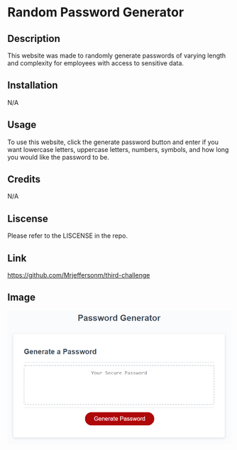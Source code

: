 # Random Password Generator

## Description

This website was made to randomly generate passwords of varying length and complexity for employees with access to sensitive data.

## Installation

N/A

## Usage

To use this website, click the generate password button and enter if you want lowercase letters, uppercase letters, numbers, symbols, and how long you would like the password to be.

## Credits

N/A

## Liscense

Please refer to the LISCENSE in the repo.

## Link

https://github.com/Mrjeffersonm/third-challenge

## Image
![Demo Image](https://github.com/Mrjeffersonm/third-challenge/blob/main/Assets/03-javascript-homework-demo.png)

